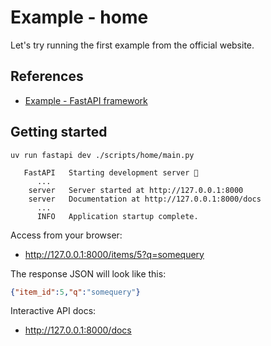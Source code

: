 # Example - home

Let's try running the first example from the official website.

## References

- [Example - FastAPI framework](https://fastapi.tiangolo.com/#example)

## Getting started

```shell
uv run fastapi dev ./scripts/home/main.py 
```

```console
   FastAPI   Starting development server 🚀
      ...
    server   Server started at http://127.0.0.1:8000
    server   Documentation at http://127.0.0.1:8000/docs
      ...
      INFO   Application startup complete.
```

Access  from your browser:

- <http://127.0.0.1:8000/items/5?q=somequery>

The response JSON will look like this:

```json
{"item_id":5,"q":"somequery"}
```
<!-- spell-checker:words somequery -->

Interactive API docs:

- <http://127.0.0.1:8000/docs>
